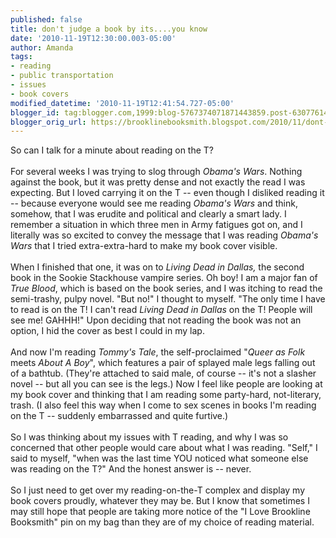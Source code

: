 ```yaml
---
published: false
title: don't judge a book by its....you know
date: '2010-11-19T12:30:00.003-05:00'
author: Amanda
tags:
- reading
- public transportation
- issues
- book covers
modified_datetime: '2010-11-19T12:41:54.727-05:00'
blogger_id: tag:blogger.com,1999:blog-5767374071871443859.post-6307761474194897767
blogger_orig_url: https://brooklinebooksmith.blogspot.com/2010/11/dont-judge-book-by-itsyou-know.html
---
```


So can I talk for a minute about reading on the T?<br /><br />For several weeks I was trying to slog through <em>Obama's Wars</em>. Nothing against the book, but it was pretty dense and not exactly the read I was expecting. But I loved carrying it on the T -- even though I disliked reading it -- because everyone would see me reading <em>Obama's Wars</em> and think, somehow, that I was erudite and political and clearly a smart lady. I remember a situation in which three men in Army fatigues got on, and I literally was so excited to convey the message that I was reading <em>Obama's Wars</em> that I tried extra-extra-hard to make my book cover visible.<br /><br />When I finished that one, it was on to <em>Living Dead in Dallas,</em> the second book in the Sookie Stackhouse vampire series. Oh boy! I am a major fan of <em>True Blood</em>, which is based on the book series, and I was itching to read the semi-trashy, pulpy novel. "But no!" I thought to myself. "The only time I have to read is on the T! I can't read <em>Living Dead in Dallas</em> on the T! People will see me! GAHHH!" Upon deciding that not reading the book was not an option, I hid the cover as best I could in my lap.<br /><br />And now I'm reading <em>Tommy's Tale</em>, the self-proclaimed "<em>Queer as Folk</em> meets <em>About A Boy</em>", which features a pair of splayed male legs falling out of a bathtub. (They're attached to said male, of course -- it's not a slasher novel -- but all you can see is the legs.) Now I feel like people are looking at my book cover and thinking that I am reading some party-hard, not-literary, trash. (I also feel this way when I come to sex scenes in books I'm reading on the T -- suddenly embarrassed and quite furtive.)<br /><br />So I was thinking about my issues with T reading, and why I was so concerned that other people would care about what I was reading. "Self," I said to myself, "when was the last time YOU noticed what someone else was reading on the T?" And the honest answer is -- never.<br /><br />So I just need to get over my reading-on-the-T complex and display my book covers proudly, whatever they may be. But I know that sometimes I may still hope that people are taking more notice of the "I Love Brookline Booksmith" pin on my bag than they are of my choice of reading material.